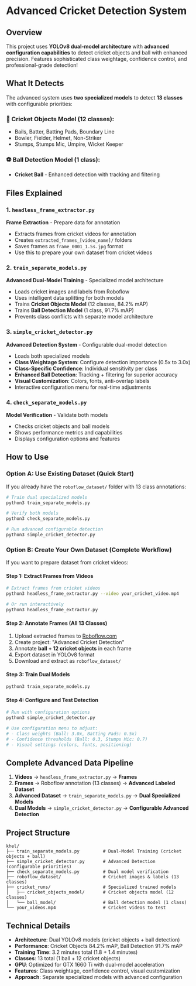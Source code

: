 # Advanced Cricket Detection System

## Overview
This project uses **YOLOv8 dual-model architecture** with **advanced configuration capabilities** to detect cricket objects and ball with enhanced precision. Features sophisticated class weightage, confidence control, and professional-grade detection!

## What It Detects
The advanced system uses **two specialized models** to detect **13 classes** with configurable priorities:

### **🏏 Cricket Objects Model (12 classes):**
- Bails, Batter, Batting Pads, Boundary Line
- Bowler, Fielder, Helmet, Non-Striker  
- Stumps, Stumps Mic, Umpire, Wicket Keeper

### **⚽ Ball Detection Model (1 class):**
- **Cricket Ball** - Enhanced detection with tracking and filtering

## Files Explained

### 1. `headless_frame_extractor.py` 
**Frame Extraction** - Prepare data for annotation
- Extracts frames from cricket videos for annotation
- Creates `extracted_frames_[video_name]/` folders
- Saves frames as `frame_0001_1.5s.jpg` format
- Use this to prepare your own dataset from cricket videos

### 2. `train_separate_models.py` 
**Advanced Dual-Model Training** - Specialized model architecture
- Loads cricket images and labels from Roboflow
- Uses intelligent data splitting for both models
- Trains **Cricket Objects Model** (12 classes, 84.2% mAP)
- Trains **Ball Detection Model** (1 class, 91.7% mAP)
- Prevents class conflicts with separate model architecture

### 3. `simple_cricket_detector.py`
**Advanced Detection System** - Configurable dual-model detection
- Loads both specialized models
- **Class Weightage System**: Configure detection importance (0.5x to 3.0x)
- **Class-Specific Confidence**: Individual sensitivity per class
- **Enhanced Ball Detection**: Tracking + filtering for superior accuracy
- **Visual Customization**: Colors, fonts, anti-overlap labels
- Interactive configuration menu for real-time adjustments

### 4. `check_separate_models.py`
**Model Verification** - Validate both models
- Checks cricket objects and ball models
- Shows performance metrics and capabilities
- Displays configuration options and features

## How to Use

### Option A: Use Existing Dataset (Quick Start)
If you already have the `roboflow_dataset/` folder with 13 class annotations:

```bash
# Train dual specialized models
python3 train_separate_models.py

# Verify both models
python3 check_separate_models.py

# Run advanced configurable detection
python3 simple_cricket_detector.py
```

### Option B: Create Your Own Dataset (Complete Workflow)
If you want to prepare dataset from cricket videos:

#### Step 1: Extract Frames from Videos
```bash
# Extract frames from cricket videos
python3 headless_frame_extractor.py --video your_cricket_video.mp4

# Or run interactively
python3 headless_frame_extractor.py
```

#### Step 2: Annotate Frames (All 13 Classes)
1. Upload extracted frames to [Roboflow.com](https://roboflow.com)
2. Create project: "Advanced Cricket Detection" 
3. Annotate **ball + 12 cricket objects** in each frame
4. Export dataset in YOLOv8 format
5. Download and extract as `roboflow_dataset/`

#### Step 3: Train Dual Models
```bash
python3 train_separate_models.py
```

#### Step 4: Configure and Test Detection
```bash
# Run with configuration options
python3 simple_cricket_detector.py

# Use configuration menu to adjust:
# - Class weights (Ball: 3.0x, Batting Pads: 0.5x)
# - Confidence thresholds (Ball: 0.3, Stumps Mic: 0.7)
# - Visual settings (colors, fonts, positioning)
```

## Complete Advanced Data Pipeline
1. **Videos** → `headless_frame_extractor.py` → **Frames**
2. **Frames** → Roboflow annotation (13 classes) → **Advanced Labeled Dataset** 
3. **Advanced Dataset** → `train_separate_models.py` → **Dual Specialized Models**
4. **Dual Models** → `simple_cricket_detector.py` → **Configurable Advanced Detection**


## Project Structure
```
khel/
├── train_separate_models.py         # Dual-Model Training (cricket objects + ball)
├── simple_cricket_detector.py       # Advanced Detection (configurable priorities)
├── check_separate_models.py         # Dual model verification
├── roboflow_dataset/                # Cricket images & labels (13 classes)
├── cricket_runs/                    # Specialized trained models
│   ├── cricket_objects_model/       # Cricket objects model (12 classes)
│   └── ball_model/                  # Ball detection model (1 class)
└── your_videos.mp4                  # Cricket videos to test
```

## Technical Details
- **Architecture**: Dual YOLOv8 models (cricket objects + ball detection)
- **Performance**: Cricket Objects 84.2% mAP, Ball Detection 91.7% mAP
- **Training Time**: 3.2 minutes total (1.8 + 1.4 minutes)
- **Classes**: 13 total (1 ball + 12 cricket objects)
- **GPU**: Optimized for GTX 1660 Ti with dual-model acceleration
- **Features**: Class weightage, confidence control, visual customization
- **Approach**: Separate specialized models with advanced configuration
